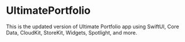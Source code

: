 # UltimatePortfolio

This is the updated version of Ultimate Portfolio app using SwiftUI, Core Data, CloudKit, StoreKit, Widgets, Spotlight, and more.

